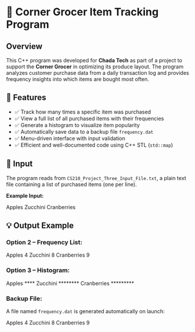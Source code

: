 
# 🛒 Corner Grocer Item Tracking Program

## Overview
This C++ program was developed for **Chada Tech** as part of a project to support the **Corner Grocer** in optimizing its produce layout. The program analyzes customer purchase data from a daily transaction log and provides frequency insights into which items are bought most often.

## 📌 Features
- ✅ Track how many times a specific item was purchased
- ✅ View a full list of all purchased items with their frequencies
- ✅ Generate a histogram to visualize item popularity
- ✅ Automatically save data to a backup file `frequency.dat`
- ✅ Menu-driven interface with input validation
- ✅ Efficient and well-documented code using C++ STL (`std::map`)

## 📁 Input
The program reads from `CS210_Project_Three_Input_File.txt`, a plain text file containing a list of purchased items (one per line).

**Example Input:**

Apples
Zucchini
Cranberries

## 💡 Output Example
### Option 2 – Frequency List:

Apples 4
Zucchini 8
Cranberries 9

### Option 3 – Histogram:

Apples ****
Zucchini ********
Cranberries *********

### Backup File:
A file named `frequency.dat` is generated automatically on launch:

Apples 4
Zucchini 8
Cranberries 9



